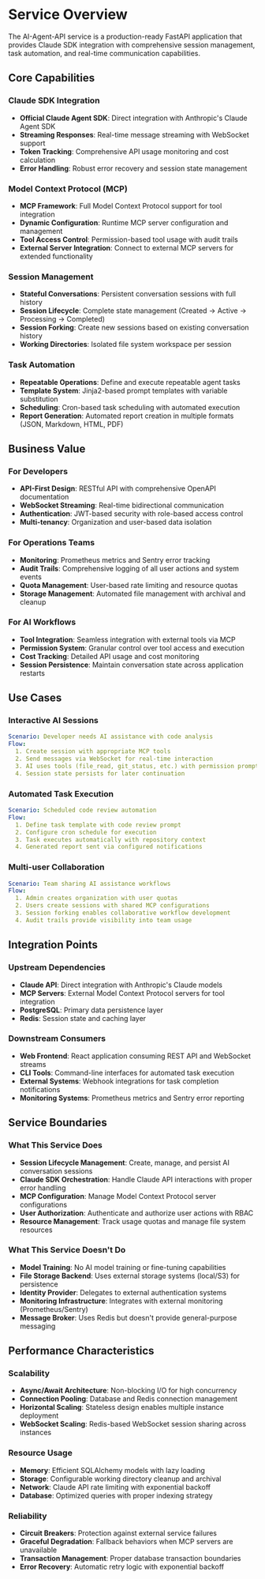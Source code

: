 # Service Overview

The AI-Agent-API service is a production-ready FastAPI application that provides Claude SDK integration with comprehensive session management, task automation, and real-time communication capabilities.

## Core Capabilities

### Claude SDK Integration

- **Official Claude Agent SDK**: Direct integration with Anthropic's Claude Agent SDK
- **Streaming Responses**: Real-time message streaming with WebSocket support
- **Token Tracking**: Comprehensive API usage monitoring and cost calculation
- **Error Handling**: Robust error recovery and session state management

### Model Context Protocol (MCP)

- **MCP Framework**: Full Model Context Protocol support for tool integration
- **Dynamic Configuration**: Runtime MCP server configuration and management
- **Tool Access Control**: Permission-based tool usage with audit trails
- **External Server Integration**: Connect to external MCP servers for extended functionality

### Session Management

- **Stateful Conversations**: Persistent conversation sessions with full history
- **Session Lifecycle**: Complete state management (Created → Active → Processing → Completed)
- **Session Forking**: Create new sessions based on existing conversation history
- **Working Directories**: Isolated file system workspace per session

### Task Automation

- **Repeatable Operations**: Define and execute repeatable agent tasks
- **Template System**: Jinja2-based prompt templates with variable substitution
- **Scheduling**: Cron-based task scheduling with automated execution
- **Report Generation**: Automated report creation in multiple formats (JSON, Markdown, HTML, PDF)

## Business Value

### For Developers

- **API-First Design**: RESTful API with comprehensive OpenAPI documentation
- **WebSocket Streaming**: Real-time bidirectional communication
- **Authentication**: JWT-based security with role-based access control
- **Multi-tenancy**: Organization and user-based data isolation

### For Operations Teams

- **Monitoring**: Prometheus metrics and Sentry error tracking
- **Audit Trails**: Comprehensive logging of all user actions and system events
- **Quota Management**: User-based rate limiting and resource quotas
- **Storage Management**: Automated file management with archival and cleanup

### For AI Workflows

- **Tool Integration**: Seamless integration with external tools via MCP
- **Permission System**: Granular control over tool access and execution
- **Cost Tracking**: Detailed API usage and cost monitoring
- **Session Persistence**: Maintain conversation state across application restarts

## Use Cases

### Interactive AI Sessions

```yaml
Scenario: Developer needs AI assistance with code analysis
Flow:
  1. Create session with appropriate MCP tools
  2. Send messages via WebSocket for real-time interaction
  3. AI uses tools (file_read, git_status, etc.) with permission prompts
  4. Session state persists for later continuation
```

### Automated Task Execution

```yaml
Scenario: Scheduled code review automation
Flow:
  1. Define task template with code review prompt
  2. Configure cron schedule for execution
  3. Task executes automatically with repository context
  4. Generated report sent via configured notifications
```

### Multi-user Collaboration

```yaml
Scenario: Team sharing AI assistance workflows
Flow:
  1. Admin creates organization with user quotas
  2. Users create sessions with shared MCP configurations
  3. Session forking enables collaborative workflow development
  4. Audit trails provide visibility into team usage
```

## Integration Points

### Upstream Dependencies

- **Claude API**: Direct integration with Anthropic's Claude models
- **MCP Servers**: External Model Context Protocol servers for tool integration
- **PostgreSQL**: Primary data persistence layer
- **Redis**: Session state and caching layer

### Downstream Consumers

- **Web Frontend**: React application consuming REST API and WebSocket streams
- **CLI Tools**: Command-line interfaces for automated task execution
- **External Systems**: Webhook integrations for task completion notifications
- **Monitoring Systems**: Prometheus metrics and Sentry error reporting

## Service Boundaries

### What This Service Does

- **Session Lifecycle Management**: Create, manage, and persist AI conversation sessions
- **Claude SDK Orchestration**: Handle Claude API interactions with proper error handling
- **MCP Configuration**: Manage Model Context Protocol server configurations
- **User Authorization**: Authenticate and authorize user actions with RBAC
- **Resource Management**: Track usage quotas and manage file system resources

### What This Service Doesn't Do

- **Model Training**: No AI model training or fine-tuning capabilities  
- **File Storage Backend**: Uses external storage systems (local/S3) for persistence
- **Identity Provider**: Delegates to external authentication systems
- **Monitoring Infrastructure**: Integrates with external monitoring (Prometheus/Sentry)
- **Message Broker**: Uses Redis but doesn't provide general-purpose messaging

## Performance Characteristics

### Scalability

- **Async/Await Architecture**: Non-blocking I/O for high concurrency
- **Connection Pooling**: Database and Redis connection management
- **Horizontal Scaling**: Stateless design enables multiple instance deployment
- **WebSocket Scaling**: Redis-based WebSocket session sharing across instances

### Resource Usage

- **Memory**: Efficient SQLAlchemy models with lazy loading
- **Storage**: Configurable working directory cleanup and archival
- **Network**: Claude API rate limiting with exponential backoff
- **Database**: Optimized queries with proper indexing strategy

### Reliability

- **Circuit Breakers**: Protection against external service failures
- **Graceful Degradation**: Fallback behaviors when MCP servers are unavailable
- **Transaction Management**: Proper database transaction boundaries
- **Error Recovery**: Automatic retry logic with exponential backoff